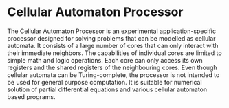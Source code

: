 # Cellular Automaton Processor

The Cellular Automaton Processor is an experimental application-specific processor designed for solving problems that can be modelled as cellular automata. It consists of a large number of cores that can only interact with their immediate neighbors. The capabilities of individual cores are limited to simple math and logic operations. Each core can only access its own registers and the shared registers of the neighbouring cores. Even though cellular automata can be Turing-complete, the processor is not intended to be used for general purpose computation. It is suitable for numerical solution of partial differential equations and various cellular automaton based programs.

